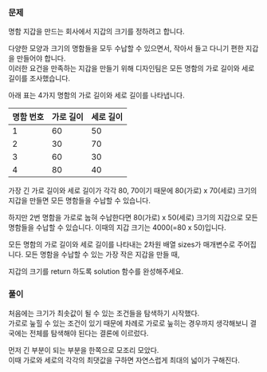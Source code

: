 ### 문제

명함 지갑을 만드는 회사에서 지갑의 크기를 정하려고 합니다.    

다양한 모양과 크기의 명함들을 모두 수납할 수 있으면서, 작아서 들고 다니기 편한 지갑을 만들어야 합니다.   
이러한 요건을 만족하는 지갑을 만들기 위해 디자인팀은 모든 명함의 가로 길이와 세로 길이를 조사했습니다.   

아래 표는 4가지 명함의 가로 길이와 세로 길이를 나타냅니다.   

|명함 번호	|가로 길이	|세로 길이|
|-|-|-|
|1	|60	|50|
|2	|30	|70|
|3	|60	|30|
|4	|80	|40|

가장 긴 가로 길이와 세로 길이가 각각 80, 70이기 때문에 80(가로) x 70(세로) 크기의 지갑을 만들면 모든 명함들을 수납할 수 있습니다.    

하지만 2번 명함을 가로로 눕혀 수납한다면 80(가로) x 50(세로) 크기의 지갑으로 모든 명함들을 수납할 수 있습니다. 이때의 지갑 크기는 4000(=80 x 50)입니다.     

모든 명함의 가로 길이와 세로 길이를 나타내는 2차원 배열 sizes가 매개변수로 주어집니다. 모든 명함을 수납할 수 있는 가장 작은 지갑을 만들 때,    

지갑의 크기를 return 하도록 solution 함수를 완성해주세요.

### 풀이


처음에는 크기가 최솟값이 될 수 있는 조건들을 탐색하기 시작했다.   
가로로 눞힐 수 있는 조건이 있기 때문에 차례로 가로로 눞히는 경우까지 생각해보니 결국에는 전체를 탐색해야 된다는 결론에 이르렀다.   

먼저 긴 부분이 되는 부분을 한쪽으로 모조리 모았다.   
이때 가로와 세로의 각각의 최댓값을 구하면 자연스럽게 최대의 넓이가 구해진다.





